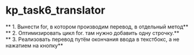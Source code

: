 # kp_task6_translator
** 1. Вынести for, в котором производим перевод, в отдельный метод**   
** 2. Оптимизировать цикл for. там нужно добавить одну строчку.**  
** 3. Реализовать перевод путём окончания ввода в текстбокс, а не нажатием на кнопку**
